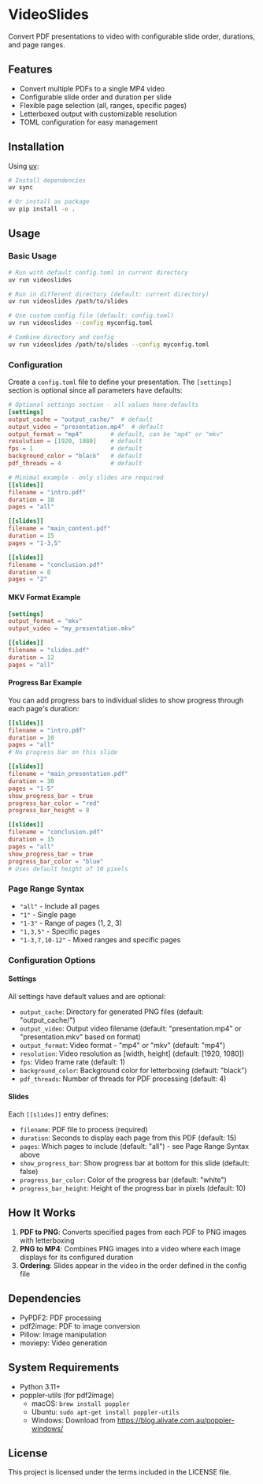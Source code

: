 # VideoSlides

Convert PDF presentations to video with configurable slide order, durations, and page ranges.

## Features

- Convert multiple PDFs to a single MP4 video
- Configurable slide order and duration per slide
- Flexible page selection (all, ranges, specific pages)
- Letterboxed output with customizable resolution
- TOML configuration for easy management

## Installation

Using [uv](https://github.com/astral-sh/uv):

```bash
# Install dependencies
uv sync

# Or install as package
uv pip install -e .
```

## Usage

### Basic Usage

```bash
# Run with default config.toml in current directory
uv run videoslides

# Run in different directory (default: current directory)
uv run videoslides /path/to/slides

# Use custom config file (default: config.toml)
uv run videoslides --config myconfig.toml

# Combine directory and config
uv run videoslides /path/to/slides --config myconfig.toml
```

### Configuration

Create a `config.toml` file to define your presentation. The `[settings]` section is optional since all parameters have defaults:

```toml
# Optional settings section - all values have defaults
[settings]
output_cache = "output_cache/"  # default
output_video = "presentation.mp4"  # default
output_format = "mp4"        # default, can be "mp4" or "mkv"
resolution = [1920, 1080]    # default
fps = 1                      # default
background_color = "black"   # default
pdf_threads = 4              # default

# Minimal example - only slides are required
[[slides]]
filename = "intro.pdf"
duration = 10
pages = "all"

[[slides]]
filename = "main_content.pdf"
duration = 15
pages = "1-3,5"

[[slides]]
filename = "conclusion.pdf"
duration = 8
pages = "2"
```

#### MKV Format Example

```toml
[settings]
output_format = "mkv"
output_video = "my_presentation.mkv"

[[slides]]
filename = "slides.pdf"
duration = 12
pages = "all"
```

#### Progress Bar Example

You can add progress bars to individual slides to show progress through each page's duration:

```toml
[[slides]]
filename = "intro.pdf"
duration = 10
pages = "all"
# No progress bar on this slide

[[slides]]
filename = "main_presentation.pdf"
duration = 30
pages = "1-5"
show_progress_bar = true
progress_bar_color = "red"
progress_bar_height = 8

[[slides]]
filename = "conclusion.pdf"
duration = 15
pages = "all"
show_progress_bar = true
progress_bar_color = "blue"
# Uses default height of 10 pixels
```

### Page Range Syntax

- `"all"` - Include all pages
- `"1"` - Single page
- `"1-3"` - Range of pages (1, 2, 3)
- `"1,3,5"` - Specific pages
- `"1-3,7,10-12"` - Mixed ranges and specific pages

### Configuration Options

#### Settings
All settings have default values and are optional:
- `output_cache`: Directory for generated PNG files (default: "output_cache/")
- `output_video`: Output video filename (default: "presentation.mp4" or "presentation.mkv" based on format)
- `output_format`: Video format - "mp4" or "mkv" (default: "mp4")
- `resolution`: Video resolution as [width, height] (default: [1920, 1080])
- `fps`: Video frame rate (default: 1)
- `background_color`: Background color for letterboxing (default: "black")
- `pdf_threads`: Number of threads for PDF processing (default: 4)

#### Slides
Each `[[slides]]` entry defines:
- `filename`: PDF file to process (required)
- `duration`: Seconds to display each page from this PDF (default: 15)
- `pages`: Which pages to include (default: "all") - see Page Range Syntax above
- `show_progress_bar`: Show progress bar at bottom for this slide (default: false)
- `progress_bar_color`: Color of the progress bar (default: "white")
- `progress_bar_height`: Height of the progress bar in pixels (default: 10)

## How It Works

1. **PDF to PNG**: Converts specified pages from each PDF to PNG images with letterboxing
2. **PNG to MP4**: Combines PNG images into a video where each image displays for its configured duration
3. **Ordering**: Slides appear in the video in the order defined in the config file

## Dependencies

- PyPDF2: PDF processing
- pdf2image: PDF to image conversion
- Pillow: Image manipulation
- moviepy: Video generation

## System Requirements

- Python 3.11+
- poppler-utils (for pdf2image)
  - macOS: `brew install poppler`
  - Ubuntu: `sudo apt-get install poppler-utils`
  - Windows: Download from https://blog.alivate.com.au/poppler-windows/

## License

This project is licensed under the terms included in the LICENSE file.